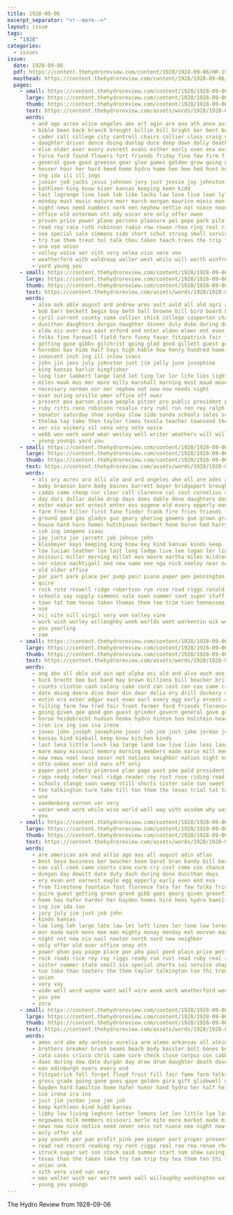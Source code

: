 ```yaml
---
title: 1928-09-06
excerpt_separator: "<!--more-->"
layout: issue
tags:
  - "1928"
categories:
  - issues
issue:
  date: 1928-09-06
  pdf: https://content.thehydroreview.com/content/1928/1928-09-06/HR-1928-09-06.pdf
  masthead: https://content.thehydroreview.com/content/1928/1928-09-06/masthead/HR-1928-09-06.jpg
  pages:
    - small: https://content.thehydroreview.com/content/1928/1928-09-06/small/HR-1928-09-06-01.jpg
      large: https://content.thehydroreview.com/content/1928/1928-09-06/large/HR-1928-09-06-01.jpg
      thumb: https://content.thehydroreview.com/content/1928/1928-09-06/thumbnails/HR-1928-09-06-01.jpg
      text: https://content.thehydroreview.com/assets/words/1928/1928-09-06/HR-1928-09-06-01.txt
      words:
        - and ago acree alice angeles ams art agin are ana ath anna aurelia all apache able agnes alvis arlington allen
        - bible been back branch brought billie bill bright ber bent bush ball beach bells burg barrett boast beam big baby bitter britton bob band bride business both bone born best but boy basket
        - cader call college city cantrell chairs collier class craig close car cate canna colorado clara cares clive christ cake come court can conner christian clyde case congress cream clinton contant church cos county cosner cease course cloninger coach
        - daughter driver dence doing dunlop duce deep down dolly death dan daily der degree donald dallas david dun due dick days deck dandy daughters doris dry day during dockery
        - else elder ever every everett evans esther early even ena eva egg elmer ear english eakin enter ess
        - force ford found flowers fort friends friday fine few firm fisher farmer favor frank fay fariss fern fall for felton frost frances first fell field from full fails fair forrest
        - general gave good greeson gear glee games golden grow going grief griffin gerard geraldine glad groom grade given guest george grass gan gram grain gross getting gregor grounds
        - hesser hour her hard heed home hydro hume hen hee hed hunt hope health hunter had herndon howe house heard hold high harden hens hereford hurt heart held haan has human hor him henry hess hazen herman
        - ing ida ili ill ings
        - junior jed jacks jesus johnson jory just jessie joy johnston josephine john
        - kathleen king know kiser kansas keeping keen kidd
        - last lagrange line look lob like lacks law love live lean lyle lown lay left labor low long lighter letter lou later life little lambert loss large lamb
        - monday must music mature morr march morgan maurice minis man margurite made mor many morn milo matter mac mable morning mill missouri mobile market mus mash musi mound miss miles more moore masters mary merle
        - night news need numbers nork nen nephew nettie not niece noon near nurse new now ner norris narrow north
        - office old osterman ott ody oscar ore only offer owen
        - proven price power plane persons pleasure pei pope park pilo payne poor plain private poli poage plants paul proper phillips par pay people piano pack pretty pilot past path pro present pest pel pieper place per public pain
        - read roy race ruth robinson radio row rowan rhea ring real rinearson record rest rolling reall rain rose red ree regular rad reason reno
        - see special sale simmons side short schut strong small service spring soo stroke sweet shaw stephenson sae steer shows smart still such school south said sherman she seed shown save senior shultz sermon sunday sang summer say saw story stock show stockton smile state states son ser sedan seems super speak strain schooling september staples sock start sieh shall station sun soon spanish six staff song stere sister sorrow swing sin
        - try tue them treat tol talk thou taken teach trees the trip tun then ted track train tee texas tien thay town take thing tail timo ten teacher thorn too tell thy
        - una use union
        - valley voice ver vith very velma vice vere vee
        - weatherford with waldroup waller west while will worth winfrey western war wil weary weeks word willing well was wish why work win wagon working water willi went week williams winter way
        - yard young you
    - small: https://content.thehydroreview.com/content/1928/1928-09-06/small/HR-1928-09-06-02.jpg
      large: https://content.thehydroreview.com/content/1928/1928-09-06/large/HR-1928-09-06-02.jpg
      thumb: https://content.thehydroreview.com/content/1928/1928-09-06/thumbnails/HR-1928-09-06-02.jpg
      text: https://content.thehydroreview.com/assets/words/1928/1928-09-06/HR-1928-09-06-02.txt
      words:
        - alva ask able august ard andrew ares ault auld all ald agri alfred author and are alvis arlene aid arm ayes
        - bob barr beckett begin boy beth ball browne bill bird board bristow been bridgeport balloon but bethel books began boys baby back buss bel bors better base beatrice blank bie bryan ben bag branson bessie blanchard bro bil bassler bring butler business
        - cyril current county come collier chick college cooperton charles cris cold cand crosswhite care clerk company corn call class cleveland came city cheeks cool cue con caddo coca cousin court case ceaser
        - dunithan daughters durgan daughter dinner duly duke during done dickey down day deni dorthea double dennison days does duk
        - elda eis ever eva east erford end enter elden elmer ent even every eagle earnest eubank eral
        - folks fine farewell field fern funny favor fitzpatrick fair forrest fund forgan fuel face floyd fewer fost fairly fiscal foot frank fam flo fore flossie from friday fever fairy first for ford
        - getting gone gibbs gilchrist going glad good gillett guest georgiana gum guy gave glow general gilmore grace grounds given gregg gladys goodyear
        - herndon has hide half hays high hable how henry hundred home had homes honor hills held hinton holiday humes hydro homa him hier head house hew hobart her herbert helen harry hudson heard
        - innocent inch ing ill inlow ivans
        - john jin jens july johnston just jim jolly june josephine
        - king kansas karlin kingfisher
        - long lier lambert lange land let ling lar lor life lies lighten lawrence leon levy left last leonard little labor laughing law lights lou
        - miles mauk mus mer more mills marshall morning must maud mound men mustache mea monday much man maples mates miss mith mathis mildred may mehan miller maggie mary made matter manta mcfall
        - necessary norman nor ner nephew not new now needs night
        - over outing orville omer office off ower
        - present pea parson place people pitzer pro public president pleasure pleasant park para pauline past poor pair peach player proper per par
        - ruby ritts reno robinson rosalie rary ruhl run ren rey ralph river reek roof rain ray reg ridge roy rel rockhold real road
        - senator saturday shoe sunday slow side sunda schools sales score seon salary sup september sheriff steer special shirley she saw setting stay school sarah said simmons sai sor seen soon sullens smith state star stranger stick sun sister stange sule ster sul subject sandlin son sherif see seath sodders
        - thelma tay take then taylor times texola teacher townsend them tas theron tipton the theresa trip takes too tell team tite town tobe tom ton than teach texas till
        - ver vis vickery vil vena very vote voice
        - webb won work wand wear wesley well writer weathers will willingham was while wish water went worlds williams welder with wife week ward welding west wade weather weeks word wayne
        - young youngs yard you
    - small: https://content.thehydroreview.com/content/1928/1928-09-06/small/HR-1928-09-06-03.jpg
      large: https://content.thehydroreview.com/content/1928/1928-09-06/large/HR-1928-09-06-03.jpg
      thumb: https://content.thehydroreview.com/content/1928/1928-09-06/thumbnails/HR-1928-09-06-03.jpg
      text: https://content.thehydroreview.com/assets/words/1928/1928-09-06/HR-1928-09-06-03.txt
      words:
        - ali ary acres ara alli ale and ard angeles ake all are ades august able arizona alfred ago alt aland alva
        - baby branson barn body baines barrett boyer bridgeport brought bank been blackwell bertha better best bergen beams bar ben blan bring brother blum but brown black beck business boys
        - caddo came cheap cor clear call clarence cal cost cornelius clinton can cave choice coffee charley charles child car clark come card county colorado city clyde
        - day dari dollar dalke drop days does dable done daughters don daughter demand ding dinner
        - ester eakin ent ernest enter ess eugene eld every epperly eon entz elmer elk early
        - farm free filler first fane finder frank fire fries friends foe farmer for forth few farms fine furnish farewell falls forrest flansburg fitzpatrick found fair fresh fleeman friesen from friday forney folks fam ford
        - ground good gas gladys gun geary ghering gowens gue grown grant grand gain given gregg gale
        - house hard haro homes hutchinson herbert hone huron had harry holderman hinton hane horse her haggard hull haut hart honor homer hot hiland highland heads happy has hydro hopewell hire home henke hammer hatfield henry harold homa
        - ish ing imogene isaac
        - jay junta joe jarrett job johnie john
        - klusmeyer keys keeping king know key kind kansas kinds keep
        - low lucian leather lon last long lodge live lee logan ler light letter lie left land los lose
        - missouri miller morning millet mon moore martha miles mildred mobile much mound mond made mosier million mae more most mer mexico miss mead many mor medford moree mary mis man monday
        - ner niece nachtigall ned new name nee nga nick neeley near ness need note never norman night nation
        - old older office
        - par part park place per pump pair piano paper pen pennington past price prier pro pense pullen pleasant pauls pene
        - quire
        - rock rote roswell ridge robertson rye rose road riggs ronald real roese ross rent reasons roy ralph rocky room russe ruth
        - schools say supply simmons sale soon summer sant super stuff stock samet smooth schoo sony sun she sell see sunday sone south simpson son sister sais switch sal sequoyah september show stove sodders sand sled state snyder ster saturday seat sylvester
        - town tat tom texas taken thomas them tee trim tien tennessee tier ton tow taylor thurs tule teas thelma tobe than the till tucker
        - use
        - vij vite vill virgil very ven valley vine
        - work wish worley willoughby week worlds went warkentin wik works woodman western willis was winner write wels window weatherford woods wall williams will watson weeks win with want walter wife winter wykert while wheat wyatt west world
        - you yearling
        - zam
    - small: https://content.thehydroreview.com/content/1928/1928-09-06/small/HR-1928-09-06-04.jpg
      large: https://content.thehydroreview.com/content/1928/1928-09-06/large/HR-1928-09-06-04.jpg
      thumb: https://content.thehydroreview.com/content/1928/1928-09-06/thumbnails/HR-1928-09-06-04.jpg
      text: https://content.thehydroreview.com/assets/words/1928/1928-09-06/HR-1928-09-06-04.txt
      words:
        - ang abo all able aid ain apt alpha asi ald and alva auch ane are aus
        - buck brecht bee but band bay brown billions bill boucher brilliant bran bush burkhart buys butler bet brood bas black big bus bare begun bryon bunch ballew boys brings bec been brought better blackwell business blue bridgeport buggy braly backs broad bandy best both
        - counts clinton cash colony cake cord can cost con cox came crowther cosner car count cand carl charles christian cream cousins cattle city carpenter cure cecil coy chain
        - date doing deere dise door din dear delia dry drill dockery does director deering dent daughter dollar day done days ding december duce dows death duco dinner during dalke deal dillion
        - entin era enter edgar east even earl every egg early ernest ean end
        - filling farm few fred fair front former ford friends florence fail friday first farewell far force fresh flock for from
        - going given gee good gon guest grinder govern general gave gate george grover getting gray georgie gan grain graham
        - horse heidebrecht hudson henke hydro hinton hon holstein head hine him high helen hands how her heide halt has hens hour homes harness home had house hope heart health hesser harry harris harne hoover hard henry herndon huk heavens
        - iron ice ing ian ina irene
        - jones john joseph josephine jover job joe just jake jordan joy
        - kansas kind kimball keep know kitchen kinds
        - last lena little lunch laa large land low live lion less lang left let lon lister learned lue leather look love lea learn
        - mare many missouri memory morning members made marie mill men mention magnolia more mares mowers mass miss mccormick matter must method mean mus much milk maud mark mckay man mere mon mar monday mules music most ming merry maguire mule money
        - new news noel nese never not nations neighbor nation night nee ner note need needs necessary now
        - otto oakes over old owns off only
        - paper post plenty primrose plan page past pee pald president pick poor pay piano public power point pain price place press pauls present
        - raga ready reber real ridge reader roy rust rose riding read row register record reading run raw rea rake reason rook rack red
        - schools stange soon sweep still shorts sister sale sun sweet share sunday shown sudan small she smooth simmons safe shall start smile shape star school smith say sei spring sat saturday said saa stock sell seven son september span single sees scott soul short station sons size shanklin sarah strong side special stand six sir
        - ten talkington ture take till ton them the texas trial tat too tho thacker than try tas then tor taylor toward trucks
        - use
        - vandenberg vernon ver very
        - water week work while wise world well way with wisdom why wayne wheel west wages walter ways wan woods welcome worth wagon wind worker wark weeks warkentin worthy will went willi war white wait was works want wal ward
        - you
    - small: https://content.thehydroreview.com/content/1928/1928-09-06/small/HR-1928-09-06-05.jpg
      large: https://content.thehydroreview.com/content/1928/1928-09-06/large/HR-1928-09-06-05.jpg
      thumb: https://content.thehydroreview.com/content/1928/1928-09-06/thumbnails/HR-1928-09-06-05.jpg
      text: https://content.thehydroreview.com/assets/words/1928/1928-09-06/HR-1928-09-06-05.txt
      words:
        - are american ask and allie age aas all august adin atlas
        - best boya business ber boucher been barat bran bandy bill beale buy bassler basi butler braly berry book bart bring bank but
        - can call cook came courts cane cure cry cost come cox chance camp cord clive col car city
        - dungan day dewitt date duty dash during done dunithan days
        - ery evan ent earnest eagle egg epperly early even end eva
        - from firestone fountain fost florence fara far few folks friday fisk for front filling flock free
        - guire guest getting green grand gibb goes geary given greenfield george good grain glad general
        - home has hafer harder her hayden homes hire hens hydro hamilton how heres hen heart hesse high henk hinton hood
        - ing ice ida ion
        - jury july jim just job john
        - kinds kansas
        - loe long leh large late law let left lines ler lone low lorene last lee lucille
        - mor made mash mens mee man mighty monay monday mat morvan magnolia maguire mill mail mexico more market mir may money mcalester morning mas mcgowen mand miss
        - night not now nix nail newton north nard new neighbor
        - only offer old over office oney ott
        - power phon pay poage place pon pho paul peed plain price pett
        - rock roads rice rey roy riggs ready run rust read ruby real rea rel rollinger route roberson rate ralph res ree
        - sister summer state small six special shorts sui service shape sem season sunday sons sao school stay she suits sey shidler spring seon spare see september sept sun silk saturday son short sale smith sell sales star
        - tun take than teeters the them taylor talkington too thi trom trip try ten teach
        - union
        - very vay
        - wide well word wayne want wolf wire week work weatherford went while waller wheel wilson write weather walter will with winter wil works was wells win wool
        - you yew
        - zora
    - small: https://content.thehydroreview.com/content/1928/1928-09-06/small/HR-1928-09-06-06.jpg
      large: https://content.thehydroreview.com/content/1928/1928-09-06/large/HR-1928-09-06-06.jpg
      thumb: https://content.thehydroreview.com/content/1928/1928-09-06/thumbnails/HR-1928-09-06-06.jpg
      text: https://content.thehydroreview.com/assets/words/1928/1928-09-06/HR-1928-09-06-06.txt
      words:
        - amos ard abe ady antonio aurelia arm alamo arkansas all atkinson ago aven age alem are and
        - brothers breaker brush beams beach body bassler bolt bones beaver bandy both back bristow blue bars best below but brown been bright bolts boys bigger
        - cata cases crisco chris came care check close corpus cox cabbage col cody cool cost cake church carver come colfax city cleveland cold cher christian carl car camps cream can
        - does during dew date durgan day drow drum daughter death dover deal drain deeds dockery door done days
        - ean edinburgh evers every end
        - fitzpatrick fell forget floyd frost fill fair fame farm folks friends fax flock for flint flowers fall fannie franc from farewell felton few fees frank
        - gross grade going gone goes gaye golden gira gift glidewell geary granite given glass grain gripe gold general gream germ glad getting gave george
        - hayden hard hamilton home hafer honor hand hydro her half heidebrecht hens hot hom han has hose had hay
        - ice irene ira ino
        - just jim jordan june jan joh
        - keep kathleen kind kidd kansas
        - libby low living leghorn letter lemons let len little lye love less lis large last lena lora level
        - mcgowens milk members missouri merle mite more market made miss must mith many miller most mail million miler monday mis manifold money medal mccormick milam maude maid mary
        - news now nice notice need never ness not niece nee night new norman
        - only offer old
        - pay pounds per pan profit pink pee pieper part proper present pair por past pam points pound people price paper pete pleasant
        - read red record reading rey rent riggs real rae rea renae rhea rom
        - struck sugar set son stock said summer start sum shaw saving sunday such spark see sauce stockton store sill spearman send ship sae she smith small sunda soap sale special saturday stange september solid spring snyder show service shown san snyders school sat sheldon
        - texas than the taken take try tam trip toy tea them ten thi then
        - union unk
        - vith vere vied van very
        - was walter wich war worth week wall willoughby washington wait way white wee wave winter with work weeks while weather wish wedding word win will wide
        - young you youngs
---
```


The Hydro Review from 1928-09-06

<!--more-->

